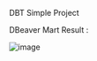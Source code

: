 DBT Simple Project

DBeaver Mart Result :


![image](https://github.com/user-attachments/assets/a44ddcbb-48be-4a85-bd9f-527529b3435e)



